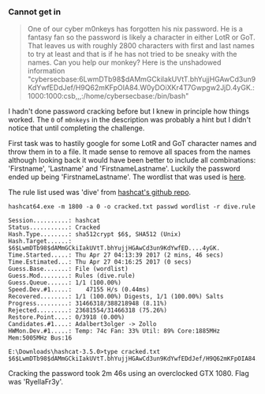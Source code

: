 ### Cannot get in
>One of our cyber m0nkeys has forgotten his nix password. He is a fantasy fan so the password is likely a character in either LotR or GoT. That leaves us with roughly 2800 characters with first and last names to try at least and that is if he has not tried to be sneaky with the names. Can you help our monkey? Here is the unshadowed information "cybersecbase:$6$LwmDTb98$dAMmGCkiIakUVtT.bhYujjHGAwCd3un9KdYwfEDdJef/H9Q62mKFpOIA84.W0yDOiXKr4T7Gwpgw2JjD.4yGK.:1000:1000:csb,,,:/home/cybersecbase:/bin/bash"

I hadn't done password cracking before but I knew in principle how things worked. The `0` of `m0nkeys` in the description was probably a hint but I didn't notice that until completing the challenge.

First task was to hastily google for some LotR and GoT character names and throw them in to a file. It made sense to remove all spaces from the names although looking back it would have been better to include all combinations: 'Firstname', 'Lastname' and 'FirstnameLastname'. Luckily the password ended up being 'FirstnameLastname'. The wordlist that was used is [here](https://github.com/karvonen/ctf/CyberSecurityBaseCTF/files/wordlist).

The rule list used was 'dive' from [hashcat's github repo](https://github.com/hashcat/hashcat/blob/master/rules/dive.rule).

```
hashcat64.exe -m 1800 -a 0 -o cracked.txt passwd wordlist -r dive.rule

Session..........: hashcat
Status...........: Cracked
Hash.Type........: sha512crypt $6$, SHA512 (Unix)
Hash.Target......: $6$LwmDTb98$dAMmGCkiIakUVtT.bhYujjHGAwCd3un9KdYwfED....4yGK.
Time.Started.....: Thu Apr 27 04:13:39 2017 (2 mins, 46 secs)
Time.Estimated...: Thu Apr 27 04:16:25 2017 (0 secs)
Guess.Base.......: File (wordlist)
Guess.Mod........: Rules (dive.rule)
Guess.Queue......: 1/1 (100.00%)
Speed.Dev.#1.....:    47155 H/s (0.44ms)
Recovered........: 1/1 (100.00%) Digests, 1/1 (100.00%) Salts
Progress.........: 31466318/388218948 (8.11%)
Rejected.........: 23681554/31466318 (75.26%)
Restore.Point....: 0/3918 (0.00%)
Candidates.#1....: Adalbert3olger -> Zollo
HWMon.Dev.#1.....: Temp: 74c Fan: 33% Util: 89% Core:1885MHz Mem:5005MHz Bus:16

E:\Downloads\hashcat-3.5.0>type cracked.txt
$6$LwmDTb98$dAMmGCkiIakUVtT.bhYujjHGAwCd3un9KdYwfEDdJef/H9Q62mKFpOIA84.W0yDOiXKr4T7Gwpgw2JjD.4yGK.:RyellaFr3y
```
Cracking the password took 2m 46s using an overclocked GTX 1080. Flag was 'RyellaFr3y'.

